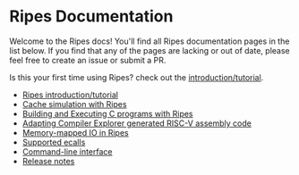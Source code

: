 # Ripes Documentation

Welcome to the Ripes docs! You'll find all Ripes documentation pages in the list below. If you find that any of the pages are lacking or out of date, please feel free to create an issue or submit a PR.

Is this your first time using Ripes? check out the [introduction/tutorial](introduction.md).

- [Ripes introduction/tutorial](introduction.md)
- [Cache simulation with Ripes](cache_sim.md)
- [Building and Executing C programs with Ripes](c_programming.md)
- [Adapting Compiler Explorer generated RISC-V assembly code](compiler_explorer.md)
- [Memory-mapped IO in Ripes](mmio.md)
- [Supported ecalls](ecalls.md)
- [Command-line interface](cli.md)
- [Release notes](release_notes.md)
